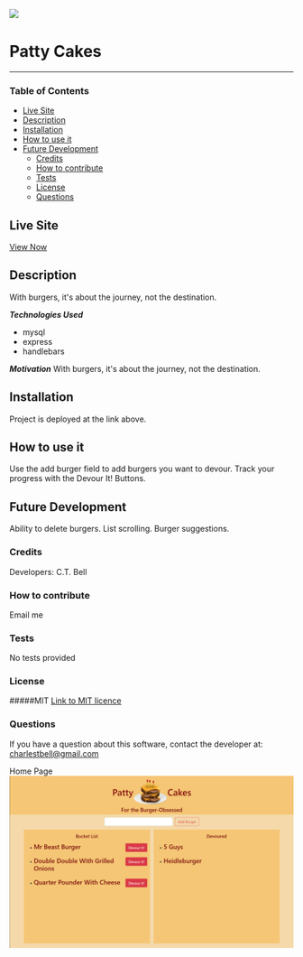 [<img src="https://img.shields.io/badge/License-MIT-%23cdd755.svg?style=flat-square">](<https://opensource.org/licenses/MIT>)
# Patty Cakes <!-- omit in toc -->
--- 
### Table of Contents

- [Live Site](#live-site)
- [Description](#description)
- [Installation](#installation)
- [How to use it](#how-to-use-it)
- [Future Development](#future-development)
  - [Credits](#credits)
  - [How to contribute](#how-to-contribute)
  - [Tests](#tests)
  - [License](#license)
  - [Questions](#questions)

## Live Site
[View Now](https://thawing-bayou-75201.herokuapp.com/)

## Description
With burgers, it's about the journey, not the destination.

___Technologies Used___
- mysql
- express
- handlebars


___Motivation___
With burgers, it's about the journey, not the destination.

## Installation
Project is deployed at the link above.

## How to use it
Use the add burger field to add burgers you want to devour. Track your progress with the Devour It! Buttons.

## Future Development
Ability to delete burgers. List scrolling. Burger suggestions.

### Credits
Developers: C.T. Bell
### How to contribute
Email me

### Tests
No tests provided

### License
#####MIT
[Link to MIT licence](https://opensource.org/licenses/MIT)

### Questions
If you have a question about this software, contact the developer at:
charlestbell@gmail.com

Home Page
![Screenshot](public/assets/screenshot.jpg "Screenshot")